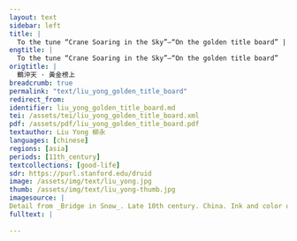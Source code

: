 ```yaml
---
layout: text
sidebar: left
title: |
  To the tune “Crane Soaring in the Sky”—“On the golden title board” | 鶴沖天 · 黃金榜上
engtitle: |
  To the tune “Crane Soaring in the Sky”—“On the golden title board”
origtitle: |
  鶴沖天 · 黃金榜上
breadcrumb: true
permalink: "text/liu_yong_golden_title_board"
redirect_from: 
identifier: liu_yong_golden_title_board.md
tei: /assets/tei/liu_yong_golden_title_board.xml
pdf: /assets/pdf/liu_yong_golden_title_board.pdf
textauthor: Liu Yong 柳永
languages: [chinese]
regions: [asia]
periods: [11th_century]
textcollections: [good-life]
sdr: https://purl.stanford.edu/druid 
image: /assets/img/text/liu_yong.jpg
thumb: /assets/img/text/liu_yong-thumb.jpg
imagesource: |
Detail from _Bridge in Snow_. Late 10th century. China. Ink and color on silk. 9 3/4 x 10 1/4 in. (24.8 x 26.0 cm). The Metropolitan Museum of Art, New York. Object Number 13.100.116. https://www.metmuseum.org/art/collection/search/51399. [Public Domain]
fulltext: |
  
--- 
```

